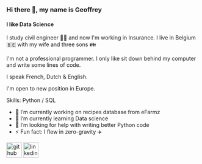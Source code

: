 ### Hi there 👋, my name is Geoffrey
#### I like Data Science
I study civil engineer :construction_worker_man: and now I'm working in Insurance.
I live in Belgium :belgium: with my wife and three sons :family:

I'm not a professional programmer. I only like sit down behind my computer and write some lines of code.

I speak French, Dutch & English. 

I'm open to new position in Europe.

Skills: Python / SQL 

- 🔭 I’m currently working on recipes database from eFarmz 
- 🌱 I’m currently learning Data science 
- 🤔 I’m looking for help with writing better Python code 
- ⚡ Fun fact: I flew in zero-gravity :airplane: 


[<img src='https://cdn.jsdelivr.net/npm/simple-icons@3.0.1/icons/github.svg' alt='github' height='40'>](https://github.com/g-coomans)  [<img src='https://cdn.jsdelivr.net/npm/simple-icons@3.0.1/icons/linkedin.svg' alt='linkedin' height='40'>](https://www.linkedin.com/in/geoffreycoomans/)  

